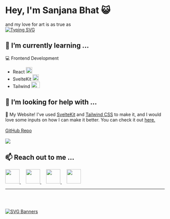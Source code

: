 # Hey, I'm Sanjana Bhat 😺

and my love for art is as true as  <br> 
[![Typing SVG](https://readme-typing-svg.herokuapp.com?font=Fira+Code&pause=1000&width=435&lines=NaN+!%3D+NaN;Oct+31+%3D%3D+Dec+25+%F0%9F%91%80;null+%3D%3D+undefined;%2201%22+%3D%3D+1)](https://git.io/typing-svg)




## 🌱 I’m currently learning ...
💻 Frontend Development
  - React <img src="https://github.com/A-Sanjana-B-Bhat/A-Sanjana-B-Bhat/blob/main/assets/react.png" width="20px" height="20px">
  - SvelteKit <img src="https://github.com/A-Sanjana-B-Bhat/A-Sanjana-B-Bhat/blob/main/assets/svelte.png" width="20px" height="20px">
  - Tailwind <img src="https://github.com/A-Sanjana-B-Bhat/A-Sanjana-B-Bhat/blob/main/assets/tailwind.png" width="27px" height="20px">
  

## 🤔 I’m looking for help with ...
🔗 My Website! I've used [SvelteKit](https://kit.svelte.dev/) and [Tailwind CSS](https://tailwindcss.com/) to make it, and I would love some inputs on how I can make it better. You can check it out [here.](https://pfolio-eight.vercel.app/)
<br><br>
[GitHub Repo](https://github.com/A-Sanjana-B-Bhat/pfolio)
<br><br>
<img src="https://github.com/A-Sanjana-B-Bhat/A-Sanjana-B-Bhat/blob/main/assets/website.PNG">

## 📫 Reach out to me ...
<div>
  <a href="https://discordapp.com/users/843410531351396352">
  <img src="https://raw.githubusercontent.com/A-Sanjana-B-Bhat/A-Sanjana-B-Bhat/main/assets/discord.svg" width="45px">
  </a> &nbsp;&nbsp;&nbsp;
 <a href="https://www.instagram.com/sanjana_bhat02/">
   <img src="https://raw.githubusercontent.com/A-Sanjana-B-Bhat/A-Sanjana-B-Bhat/main/assets/insta.svg" width="45px">
 </a> &nbsp;&nbsp;&nbsp;
  <a href="https://twitter.com/sanjana_bhat016">
   <img src="https://raw.githubusercontent.com/A-Sanjana-B-Bhat/A-Sanjana-B-Bhat/main/assets/twitter.svg" width="45px">
 </a> &nbsp;&nbsp;&nbsp;
  <a href="https://www.linkedin.com/in/sanjana-bhat-881950178/">
   <img src="https://raw.githubusercontent.com/A-Sanjana-B-Bhat/A-Sanjana-B-Bhat/main/assets/linkedin.svg" width="45px">
 </a>
</div>
<hr>
<br><br>

[![SVG Banners](https://svg-banners.vercel.app/api?type=luminance&text1=Thanks+For+Reading!&width=1000&height=400)](https://github.com/Akshay090/svg-banners)
 






 



